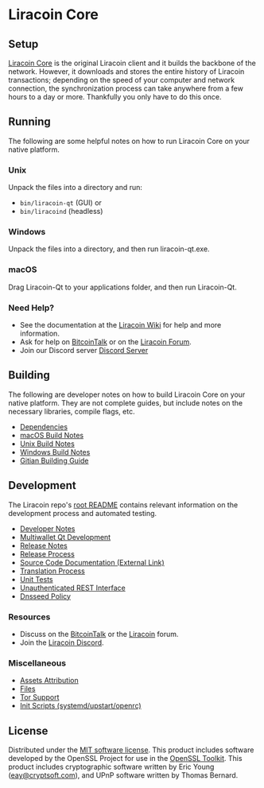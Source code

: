 Liracoin Core
=============

Setup
---------------------
[Liracoin Core](http://liracoin.org/wallet) is the original Liracoin client and it builds the backbone of the network. However, it downloads and stores the entire history of Liracoin transactions; depending on the speed of your computer and network connection, the synchronization process can take anywhere from a few hours to a day or more. Thankfully you only have to do this once.

Running
---------------------
The following are some helpful notes on how to run Liracoin Core on your native platform.

### Unix

Unpack the files into a directory and run:

- `bin/liracoin-qt` (GUI) or
- `bin/liracoind` (headless)

### Windows

Unpack the files into a directory, and then run liracoin-qt.exe.

### macOS

Drag Liracoin-Qt to your applications folder, and then run Liracoin-Qt.

### Need Help?

* See the documentation at the [Liracoin Wiki](https://github.com/Liracoin-Project/Liracoin/wiki)
for help and more information.
* Ask for help on [BitcoinTalk](https://bitcointalk.org/index.php?topic=1262920.0) or on the [Liracoin Forum](http://forum.liracoin.org/).
* Join our Discord server [Discord Server](https://discord.liracoin.org)

Building
---------------------
The following are developer notes on how to build Liracoin Core on your native platform. They are not complete guides, but include notes on the necessary libraries, compile flags, etc.

- [Dependencies](dependencies.md)
- [macOS Build Notes](build-osx.md)
- [Unix Build Notes](build-unix.md)
- [Windows Build Notes](build-windows.md)
- [Gitian Building Guide](gitian-building.md)

Development
---------------------
The Liracoin repo's [root README](/README.md) contains relevant information on the development process and automated testing.

- [Developer Notes](developer-notes.md)
- [Multiwallet Qt Development](multiwallet-qt.md)
- [Release Notes](release-notes.md)
- [Release Process](release-process.md)
- [Source Code Documentation (External Link)](https://www.fuzzbawls.pw/liracoin/doxygen/)
- [Translation Process](translation_process.md)
- [Unit Tests](unit-tests.md)
- [Unauthenticated REST Interface](REST-interface.md)
- [Dnsseed Policy](dnsseed-policy.md)

### Resources
* Discuss on the [BitcoinTalk](https://bitcointalk.org/index.php?topic=1262920.0) or the [Liracoin](http://forum.liracoin.org/) forum.
* Join the [Liracoin Discord](https://discord.liracoin.org).

### Miscellaneous
- [Assets Attribution](assets-attribution.md)
- [Files](files.md)
- [Tor Support](tor.md)
- [Init Scripts (systemd/upstart/openrc)](init.md)

License
---------------------
Distributed under the [MIT software license](/COPYING).
This product includes software developed by the OpenSSL Project for use in the [OpenSSL Toolkit](https://www.openssl.org/). This product includes
cryptographic software written by Eric Young ([eay@cryptsoft.com](mailto:eay@cryptsoft.com)), and UPnP software written by Thomas Bernard.

